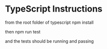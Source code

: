 # TypeScript Instructions

from the root folder of typescript npm install

then npm run test

and the tests should be running and passing